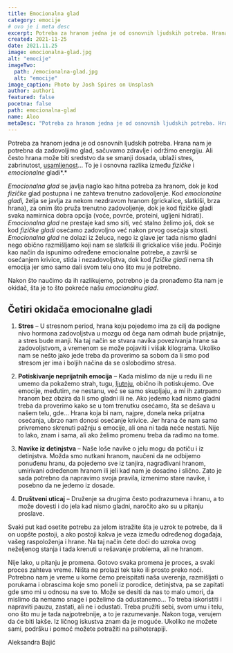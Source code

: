 ```yaml
---
title: Emocionalna glad
category: emocije
# ovo je i meta desc
excerpt: Potreba za hranom jedna je od osnovnih ljudskih potreba. Hrana nam je potrebna da zadovoljimo glad, sačuvamo zdravlje i održimo energiju.
created: 2021-11-25
date: 2021.11.25
image: emocionalna-glad.jpg
alt: "emocije"
imageTwo:
  path: /emocionalna-glad.jpg
  alt: "emocije"
image_caption: Photo by Josh Spires on Unsplash
author: author1
featured: false
pocetna: false
path: emocionalna-glad
name: Aloo
metaDesc: "Potreba za hranom jedna je od osnovnih ljudskih potreba. Hrana nam je potrebna da zadovoljimo glad, sačuvamo zdravlje i održimo energiju."
---
```


Potreba za hranom jedna je od osnovnih ljudskih potreba. Hrana nam je potrebna da zadovoljimo glad, sačuvamo zdravlje i održimo energiju. Ali često hrana može biti sredstvo da se smanji dosada, ublaži stres, zabrinutost, [usamljenost](/blog/emocije/samoca-i-usamljenost/)... To je i osnovna razlika između _fizičke_ i _emocionalne_ gladi*.*

*Emocionalna glad* se javlja naglo kao hitna potreba za hranom, dok je kod  *fizičke* glad postupna i ne zahteva trenutno zadovoljenje. Kod *emocionalne gladi,* želja se javlja za nekom nezdravom hranom (grickalice, slatkiši, brza hrana), za onim što pruža trenutno zadovoljenje, dok je kod fizičke gladi svaka namirnica dobra opcija (voće, povrće, proteini, ugljeni hidrati). *Emocionalna glad* ne prestaje kad smo siti, već stalno želimo još, dok se kod *fizičke gladi* osećamo zadovoljno već nakon prvog osećaja sitosti. *Emocionalna glad* ne dolazi iz želuca, nego iz glave jer tada nismo gladni nego obično razmišljamo koji nam se slatkiši ili grickalice više jedu. Počinje kao način da ispunimo određene emocionalne potrebe, a završi se osećanjem krivice, stida i nezadovoljstva, dok kod *fizičke gladi* nema tih emocija jer smo samo dali svom telu ono što mu je potrebno.

Nakon što naučimo da ih razlikujemo, potrebno je da pronađemo šta nam je okidač, šta je to što pokreće našu _emocionalnu glad_.

## Četiri okidača emocionalne gladi

1. **Stres** – U stresnom period, hrana koju pojedemo ima za cilj da podigne nivo hormona zadovoljstva u mozgu od čega nam odmah bude prijatnije, a stres bude manji. Na taj način se stvara navika povezivanja hrane sa zadovoljstvom, a vremenom se može pojaviti i višak kilograma. Ukoliko nam se nešto jako jede treba da proverimo sa sobom da li smo pod stresom jer ima i boljih načina da se oslobodimo stresa.

2. **Potiskivanje neprijatnih emocija** – Kada mislimo da nije u redu ili ne umemo da pokažemo strah, tugu, [ljutnju](/blog/emocije/uvod-u-osnovne-emocije-ljutnja/), obično ih potiskujemo. Ove emocije, međutim, ne nestanu, već se samo skupljaju, a mi ih zatrpamo hranom bez obzira da li smo gladni ili ne. Ako jedemo kad nismo gladni treba da proverimo kako se u tom trenutku osećamo, šta se dešava u našem telu, gde… Hrana koja bi nam, najpre, donela neka prijatna osećanja, ubrzo nam donosi osećanje krivice. Jer hrana će nam samo privremeno skrenuti pažnju s emocije, ali ona ni tada neće nestati. Nije to lako, znam i sama, ali ako želimo promenu treba da radimo na tome.

3. **Navike iz detinjstva** – Naše loše navike o jelu mogu da potiču i iz detinjstva. Možda smo nutkani hranom, naučeni da ne odbijemo ponuđenu hranu, da pojedemo sve iz tanjira, nagrađivani hranom, umirivani određenom hranom ili jeli kad nam je dosadno i slično. Zato je sada potrebno da napravimo svoja pravila, izmenimo stare navike, i posebno da ne jedemo iz dosade.

4. **Društveni uticaj** – Druženje sa drugima često podrazumeva i hranu, a to može dovesti i do jela kad nismo gladni, naročito ako su u pitanju proslave.

Svaki put kad osetite potrebu za jelom istražite šta je uzrok te potrebe, da li on uopšte postoji, a ako postoji kakva je veza između određenog događaja, vašeg raspoloženja i hrane. Na taj način ćete doći do uzroka ovog neželjenog stanja i tada krenuti u rešavanje problema, ali ne hranom.

Nije lako, u pitanju je promena. Gotovo svaka promena je proces, a svaki proces zahteva vreme. Ništa ne prolazi tek tako ili prosto preko noći. Potrebno nam je vreme u kome ćemo preispitati naša uverenja, razmišljati o porukama i obrascima koje smo poneli iz porodice, detinjstva, pa se zapitati gde smo mi u odnosu na sve to. Može se desiti da nas to malo umori, da mislimo da nemamo snage i poželimo da odustanemo... To treba iskoristiti i napraviti pauzu, zastati, ali ne i odustati. Treba pružiti sebi, svom umu i telu, ono što mu je tada najpotrebnije, a to je razumevanje. Nakon toga, verujem da će biti lakše. Iz ličnog iskustva znam da je moguće. Ukoliko ne možete sami, podršku i pomoć možete potražiti na psihoterapiji.


Aleksandra Bajić